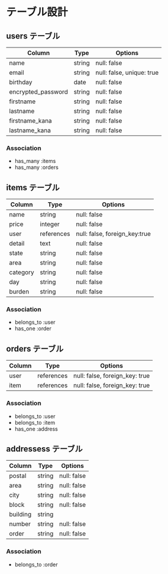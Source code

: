 # テーブル設計


## users テーブル
| Column             | Type   | Options                   |
| ------------------ | ------ | ------------------------- |
| name               | string | null: false               |
| email              | string | null: false, unique: true |
| birthday           | date   | null: false               |
| encrypted_password | string | null: false               |
| firstname          | string | null: false               |
| lastname           | string | null: false               |
| firstname_kana     | string | null: false               |
| lastname_kana      | string | null: false               |

### Association
- has_many :items
- has_many :orders



## items テーブル
| Column    | Type      | Options                       |
| ----------| --------- | ----------------------------- |
| name      | string    | null: false                   |
| price     | integer   | null: false                   |
| user      | references| null: false, foreign_key:true |
| detail    | text      | null: false                   |
| state     | string    | null: false                   |
| area      | string    | null: false                   |
| category  | string    | null: false                   |
| day       | string    | null: false                   |
| burden    | string    | null: false                   |

### Association
- belongs_to :user
- has_one :order



## orders テーブル
| Column  | Type       | Options                        |
| ------- | ---------- | ------------------------------ |
| user    | references | null: false, foreign_key: true |
| item    | references | null: false, foreign_key: true |

### Association
- belongs_to :user
- belongs_to :item
- has_one :address



## addressess テーブル
| Column             | Type   | Options     |
| ------------------ | ------ | ----------- |
| postal             | string | null: false |
| area               | string | null: false |
| city               | string | null: false |
| block              | string | null: false |
| building           | string |             |
| number             | string | null: false |
| order              | string | null: false |

### Association
- belongs_to :order


